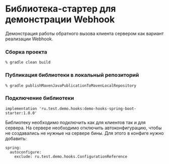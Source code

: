 # Библиотека-стартер для демонстрации Webhook
Демонстрация работы обратного вызова клиента сервером как вариант реализации Webhook.

### Сборка проекта
```
% gradle clean build
```
### Публикация библиотеки в локальный репозиторий
```
% gradle publishMavenJavaPublicationToMavenLocalRepository
```
### Подключение библиотеки
```
implementation 'ru.test.demo.hooks:demo-hooks-spring-boot-starter:1.0.0'
```
Библиотеку необходимо подключить как для клиентов так и для сервера.
На сервере необходимо отключить автоконфигурацию, чтобы не создавались не
нужные на сервере бины. Для этого в конфиге нужно добавить:
```
spring:
  autoconfigure:
    exclude: ru.test.demo.hooks.ConfigurationReference
```
